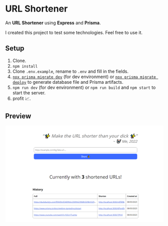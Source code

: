 # URL Shortener
An **URL Shortener** using **Express** and **Prisma**.

I created this project to test some technologies. Feel free to use it.

## Setup
1. Clone.
2. `npm install`
3. Clone `.env.example`, rename to `.env` and fill in the fields.
4. [`npx prisma migrate dev`](https://www.prisma.io/docs/reference/api-reference/command-reference#migrate-dev) (for dev environment) or [`npx prisma migrate deploy`](https://www.prisma.io/docs/reference/api-reference/command-reference#migrate-deploy) to generate database file and Prisma artifacts.
5. `npm run dev` (for dev environment) or `npm run build` and `npm start` to start the server.
6. profit 📈.

## Preview
![frontend is not my passion](preview.png)
